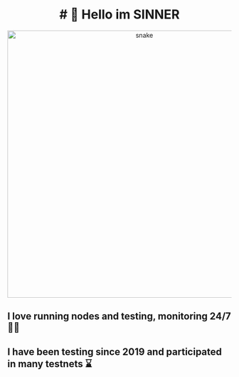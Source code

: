 <h1 align="center"># 👋 Hello im SINNER </h1>


<p align="center">
<img width="600" src="AntNodes/github-snake.gif" alt="snake"/>
</p>


## I love running nodes and testing, monitoring 24/7 👨‍💻

## I have been testing since 2019 and participated in many testnets ⌛

<!--
**AntNodes/AntNodes** is a ✨ _special_ ✨ repository because its `README.md` (this file) appears on your GitHub profile.

Here are some ideas to get you started:

- 🔭 I’m currently working on ...
- 🌱 I’m currently learning ...
- 👯 I’m looking to collaborate on ...
- 🤔 I’m looking for help with ...
- 💬 Ask me about ...
- 📫 How to reach me: ...
- 😄 Pronouns: ...
- ⚡ Fun fact: ...
-->
